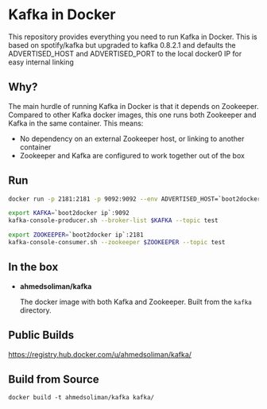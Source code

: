 Kafka in Docker
===

This repository provides everything you need to run Kafka in Docker. This is based on spotify/kafka but upgraded to kafka 0.8.2.1 and defaults the ADVERTISED_HOST and ADVERTISED_PORT to the local docker0 IP for easy internal linking

Why?
---
The main hurdle of running Kafka in Docker is that it depends on Zookeeper.
Compared to other Kafka docker images, this one runs both Zookeeper and Kafka
in the same container. This means:

* No dependency on an external Zookeeper host, or linking to another container
* Zookeeper and Kafka are configured to work together out of the box

Run
---

```bash
docker run -p 2181:2181 -p 9092:9092 --env ADVERTISED_HOST=`boot2docker ip` --env ADVERTISED_PORT=9092 ahmedsoliman/kafka
```

```bash
export KAFKA=`boot2docker ip`:9092
kafka-console-producer.sh --broker-list $KAFKA --topic test
```

```bash
export ZOOKEEPER=`boot2docker ip`:2181
kafka-console-consumer.sh --zookeeper $ZOOKEEPER --topic test
```

In the box
---
* **ahmedsoliman/kafka**

  The docker image with both Kafka and Zookeeper. Built from the `kafka`
  directory.

Public Builds
---

https://registry.hub.docker.com/u/ahmedsoliman/kafka/

Build from Source
---

    docker build -t ahmedsoliman/kafka kafka/



